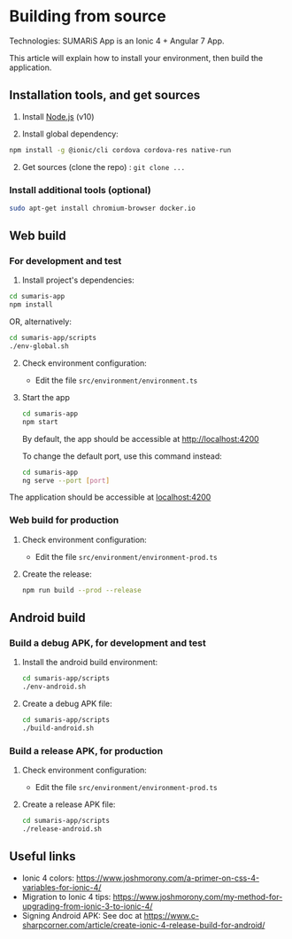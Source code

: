 # Building from source

Technologies: SUMARiS App is an Ionic 4 + Angular 7 App.

This article will explain how to install your environment, then build the application.

## Installation tools, and get sources

1. Install [Node.js](https://nodejs.org/en/) (v10)

2. Install global dependency: 
```bash
npm install -g @ionic/cli cordova cordova-res native-run 
```

2. Get sources (clone the repo) : `git clone ...`

### Install additional tools (optional)
```bash
sudo apt-get install chromium-browser docker.io
```

## Web build

### For development and test

1. Install project's dependencies:
```bash
cd sumaris-app
npm install
```
OR, alternatively: 
```bash
cd sumaris-app/scripts
./env-global.sh
```

2. Check environment configuration:

   - Edit the file `src/environment/environment.ts`
   
3. Start the app
    ```bash
    cd sumaris-app
    npm start
    ```
   By default, the app should be accessible at [http://localhost:4200](http://localhost:4200)
   
   To change the default port, use this command instead:
    
    ```bash
    cd sumaris-app
    ng serve --port [port]
    ```

The application should be accessible at [localhost:4200](http://localhost:4200)

### Web build for production

1. Check environment configuration:

   - Edit the file `src/environment/environment-prod.ts`

2. Create the release:
    ```bash
    npm run build --prod --release
    ```

## Android build 

### Build a debug APK, for development and test

1. Install the android build environment:
    ```bash
    cd sumaris-app/scripts
    ./env-android.sh
    ```

2. Create a debug APK file:
    ```bash
    cd sumaris-app/scripts
    ./build-android.sh
    ```

### Build a release APK, for production

1. Check environment configuration:

   - Edit the file `src/environment/environment-prod.ts`

2. Create a release APK file:
    ```bash
    cd sumaris-app/scripts
    ./release-android.sh
    ```

## Useful links

- Ionic 4 colors: https://www.joshmorony.com/a-primer-on-css-4-variables-for-ionic-4/
- Migration to Ionic 4 tips: https://www.joshmorony.com/my-method-for-upgrading-from-ionic-3-to-ionic-4/
- Signing Android APK: See doc at 
   https://www.c-sharpcorner.com/article/create-ionic-4-release-build-for-android/
